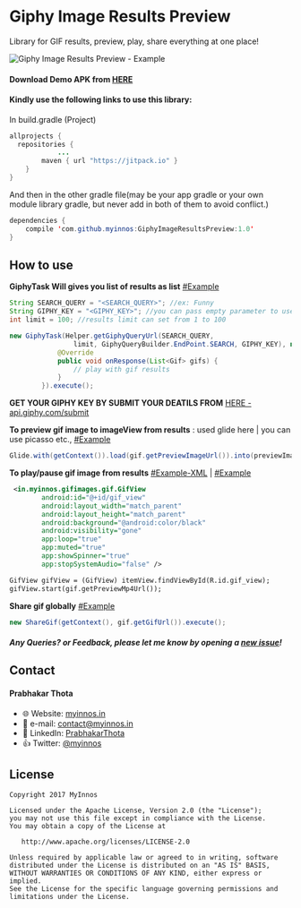 # Giphy Image Results Preview
Library for GIF results, preview, play, share everything at one place!

 ![Giphy Image Results Preview - Example](https://github.com/myinnos/GiphyImageResultsPreview/blob/master/gif/GiphyImageResultsPreview.gif)

#### Download Demo APK from [HERE](https://github.com/myinnos/GiphyImageResultsPreview/blob/master/apk/demo-GiphyImageResults.apk "APK")
#### Kindly use the following links to use this library:

In build.gradle (Project)
```java
allprojects {
  repositories {
			...
		maven { url "https://jitpack.io" }
	}
}
```
And then in the other gradle file(may be your app gradle or your own module library gradle, but never add in both of them to avoid conflict.)
```java
dependencies {
	compile 'com.github.myinnos:GiphyImageResultsPreview:1.0'
}
```
How to use
-----
**GiphyTask Will gives you list of results as list** [#Example](https://github.com/myinnos/GiphyImageResultsPreview/blob/master/app/src/main/java/in/myinnos/gifimageresults/MainActivity.java "Example")
```java
String SEARCH_QUERY = "<SEARCH_QUERY>"; //ex: Funny
String GIPHY_KEY = "<GIPHY_KEY>"; //you can pass empty parameter to use default key
int limit = 100; //results limit can set from 1 to 100

new GiphyTask(Helper.getGiphyQueryUrl(SEARCH_QUERY,
                limit, GiphyQueryBuilder.EndPoint.SEARCH, GIPHY_KEY), new GiphyTask.Callback() {
            @Override
            public void onResponse(List<Gif> gifs) {
                // play with gif results
            }
        }).execute();
```
**GET YOUR GIPHY KEY BY SUBMIT YOUR DEATILS FROM** [HERE - api.giphy.com/submit](http://api.giphy.com/submit "GIPHY")

**To preview gif image to imageView from results** : used glide here | you can use picasso etc., [#Example](https://github.com/myinnos/GiphyImageResultsPreview/blob/master/app/src/main/java/in/myinnos/gifimageresults/GifAdapter.java "Example")
```java
Glide.with(getContext()).load(gif.getPreviewImageUrl()).into(previewImage);
```
**To play/pause gif image from results** [#Example-XML](https://github.com/myinnos/GiphyImageResultsPreview/blob/master/app/src/main/res/layout/list_item_gif.xml "Example") | [#Example](https://github.com/myinnos/GiphyImageResultsPreview/blob/master/app/src/main/java/in/myinnos/gifimageresults/GifAdapter.java "Example")
```xml
 <in.myinnos.gifimages.gif.GifView
        android:id="@+id/gif_view"
        android:layout_width="match_parent"
        android:layout_height="match_parent"
        android:background="@android:color/black"
        android:visibility="gone"
        app:loop="true"
        app:muted="true"
        app:showSpinner="true"
        app:stopSystemAudio="false" />

GifView gifView = (GifView) itemView.findViewById(R.id.gif_view);
gifView.start(gif.getPreviewMp4Url());
```
**Share gif globally** [#Example](https://github.com/myinnos/GiphyImageResultsPreview/blob/master/app/src/main/java/in/myinnos/gifimageresults/GifAdapter.java "Example")
```java
new ShareGif(getContext(), gif.getGifUrl()).execute();
```

##### Any Queries? or Feedback, please let me know by opening a [new issue](https://github.com/myinnos/GiphyImageResultsPreview/issues/new)!

## Contact
#### Prabhakar Thota
* :globe_with_meridians: Website: [myinnos.in](http://www.myinnos.in "Prabhakar Thota")
* :email: e-mail: contact@myinnos.in
* :mag_right: LinkedIn: [PrabhakarThota](https://www.linkedin.com/in/prabhakarthota "Prabhakar Thota on LinkedIn")
* :thumbsup: Twitter: [@myinnos](https://twitter.com/myinnos "Prabhakar Thota on twitter")    

License
-------

    Copyright 2017 MyInnos

    Licensed under the Apache License, Version 2.0 (the "License");
    you may not use this file except in compliance with the License.
    You may obtain a copy of the License at

       http://www.apache.org/licenses/LICENSE-2.0

    Unless required by applicable law or agreed to in writing, software
    distributed under the License is distributed on an "AS IS" BASIS,
    WITHOUT WARRANTIES OR CONDITIONS OF ANY KIND, either express or implied.
    See the License for the specific language governing permissions and
    limitations under the License.
